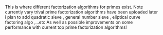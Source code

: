 This is where different factorization algorithms for primes exist.
Note currently vary trival prime factorization algorithms have been uploaded later i plan to add quadratic sieve , general number sieve , eliptical curve factoring algo ,...etc
As well as possible improvements on some performance with current top prime factorization algorithms!

